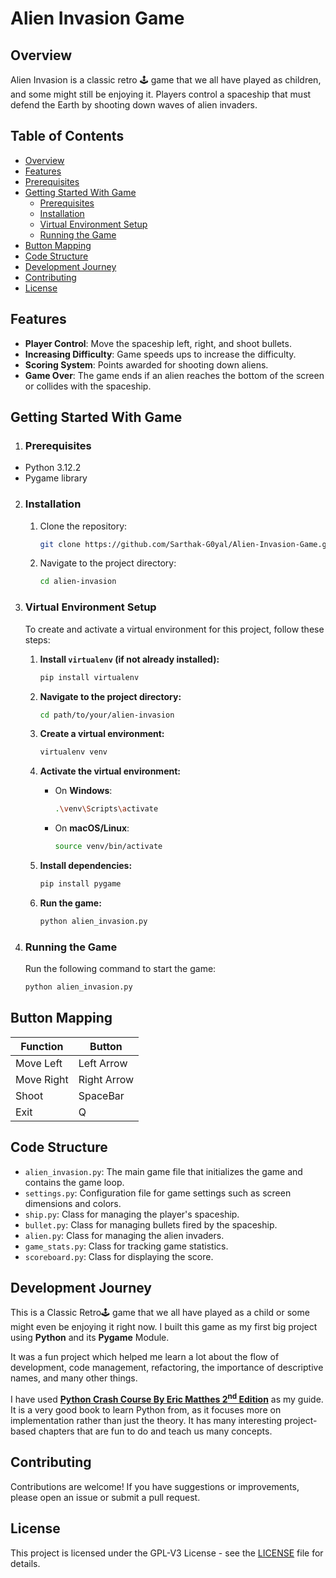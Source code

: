 # Alien Invasion Game

## Overview
Alien Invasion is a classic retro 🕹️ game that we all have played as children, and some might still be enjoying it. Players control a spaceship that must defend the Earth by shooting down waves of alien invaders.

## Table of Contents
- [Overview](#overview)
- [Features](#features)
- [Prerequisites](#prerequisites)
- [Getting Started With Game](#getting-started-with-game)
    * [Prerequisites](#prerequisites)
    * [Installation](#installation)
    * [Virtual Environment Setup](#virtual-environment-setup)
    * [Running the Game](#running-the-game)
- [Button Mapping](#button-mapping)
- [Code Structure](#code-structure)
- [Development Journey](#development-journey)
- [Contributing](#contributing)
- [License](#license)

## Features
- **Player Control**: Move the spaceship left, right, and shoot bullets.
- **Increasing Difficulty**: Game speeds ups to increase the difficulty.
- **Scoring System**: Points awarded for shooting down aliens.
- **Game Over**: The game ends if an alien reaches the bottom of the screen or collides with the spaceship.

## Getting Started With Game

1. ### Prerequisites
- Python 3.12.2
- Pygame library

2. ### Installation
    1. Clone the repository:
       ```bash
       git clone https://github.com/Sarthak-G0yal/Alien-Invasion-Game.git
       ```
    2. Navigate to the project directory:
       ```bash
       cd alien-invasion
       ```

3. ### Virtual Environment Setup

    To create and activate a virtual environment for this project, follow these steps:

    1. **Install `virtualenv` (if not already installed):**
       ```bash
       pip install virtualenv
       ```

    2. **Navigate to the project directory:**
       ```bash
       cd path/to/your/alien-invasion
       ```

    3. **Create a virtual environment:**
       ```bash
       virtualenv venv
       ```

    4. **Activate the virtual environment:**
       - On **Windows**:
         ```bash
         .\venv\Scripts\activate
         ```
       - On **macOS/Linux**:
         ```bash
         source venv/bin/activate
         ```

    5. **Install dependencies:**
       ```bash
       pip install pygame
       ```

    6. **Run the game:**
       ```bash
       python alien_invasion.py
       ```

4. ### Running the Game
    Run the following command to start the game:
    ```bash
    python alien_invasion.py
    ```

## Button Mapping
|Function|Button|
|----|----|
|Move Left|Left Arrow|
|Move Right|Right Arrow|
|Shoot|SpaceBar|
|Exit|Q|

## Code Structure
- `alien_invasion.py`: The main game file that initializes the game and contains the game loop.
- `settings.py`: Configuration file for game settings such as screen dimensions and colors.
- `ship.py`: Class for managing the player's spaceship.
- `bullet.py`: Class for managing bullets fired by the spaceship.
- `alien.py`: Class for managing the alien invaders.
- `game_stats.py`: Class for tracking game statistics.
- `scoreboard.py`: Class for displaying the score.

## Development Journey
This is a Classic Retro🕹️ game that we all have played as a child or some might even be enjoying it right now. I built this game as my first big project using **Python** and its **Pygame** Module. 

It was a fun project which helped me learn a lot about the flow of development, code management, refactoring, the importance of descriptive names, and many other things. 

I have used [**Python Crash Course By Eric Matthes 2<sup>nd</sup> Edition**](https://ehmatthes.github.io/pcc/) as my guide. It is a very good book to learn Python from, as it focuses more on implementation rather than just the theory. It has many interesting project-based chapters that are fun to do and teach us many concepts.

## Contributing
Contributions are welcome! If you have suggestions or improvements, please open an issue or submit a pull request.

## License
This project is licensed under the GPL-V3 License - see the [LICENSE](#license) file for details.
